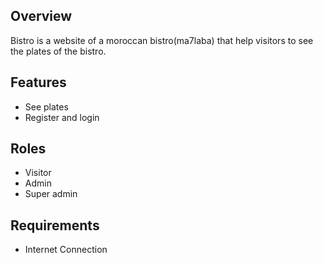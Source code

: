 ## Overview

Bistro is a website of a moroccan bistro(ma7laba) that help visitors to see the plates of the bistro.


## Features

- See plates
- Register and login


## Roles

- Visitor
- Admin
- Super admin


## Requirements

- Internet Connection

